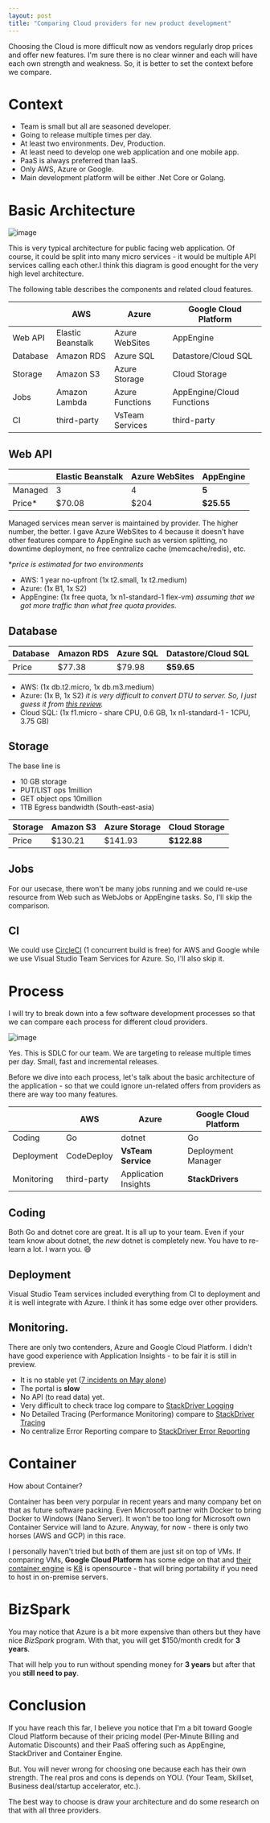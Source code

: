 ```yaml
---
layout: post
title: "Comparing Cloud providers for new product development"
---
```


Choosing the Cloud is more difficult now as vendors regularly drop prices and offer new features. I'm sure there is no clear winner and each will have each own strength and weakness. So, it is better to set the context before we compare. 

# Context

- Team is small but all are seasoned developer.
- Going to release multiple times per day.
- At least two environments. Dev, Production.
- At least need to develop one web application and one mobile app.
- PaaS is always preferred than IaaS.
- Only AWS, Azure or Google.
- Main development platform will be either .Net Core or Golang.

# Basic Architecture

![image](https://cloud.githubusercontent.com/assets/168965/15355285/cb3c9500-1d17-11e6-956c-c7976705e036.png)

This is very typical architecture for public facing web application. Of course, it could be split into many micro services - it would be multiple API services calling each other.I think this diagram is good enought for the very high level architecture.

The following table describes the components and related cloud features.

|            | AWS               | Azure                | Google Cloud Platform    |
|------------|-------------------|----------------------|--------------------------|
| Web API    | Elastic Beanstalk | Azure WebSites       | AppEngine                |
| Database   | Amazon RDS        | Azure SQL            | Datastore/Cloud SQL      |
| Storage    | Amazon S3         | Azure Storage        | Cloud Storage            |
| Jobs       | Amazon Lambda     | Azure Functions      | AppEngine/Cloud Functions|
| CI         | third-party       | VsTeam Services      | third-party              |

## Web API

|            | Elastic Beanstalk | Azure WebSites       | AppEngine                |
|------------|-------------------|----------------------|--------------------------|
| Managed    | 3                 |  4                   | **5**                    |
| Price*     | $70.08            | $204                 | **$25.55**               |

Managed services mean server is maintained by provider. The higher number, the better. I gave Azure WebSites to 4 because it doesn't have other features compare to AppEngine such as version splitting, no downtime deployment, no free centralize cache (memcache/redis), etc.

*_price is estimated for two environments_ 
- AWS: 1 year no-upfront (1x t2.small, 1x t2.medium)
- Azure: (1x B1, 1x S2)
- AppEngine: (1x free quota, 1x n1-standard-1 flex-vm) _assuming that we got more traffic than what free quota provides._

## Database

| Database   | Amazon RDS        | Azure SQL            | Datastore/Cloud SQL      |
|------------|-------------------|----------------------|--------------------------|
| Price      | $77.38            | $79.98               | **$59.65**               |

- AWS: (1x db.t2.micro, 1x db.m3.medium)
- Azure: (1x B, 1x S2) _it is very difficult to convert DTU to server. So, I just guess it from [this review](https://cbailiss.wordpress.com/2015/01/31/azure-sql-database-v12-ga-performance-inc-cpu-benchmaring/)._
- Cloud SQL: (1x f1.micro - share CPU, 0.6 GB, 1x n1-standard-1 - 1CPU, 3.75 GB)

## Storage

The base line is
- 10 GB storage 
- PUT/LIST ops 1million
- GET object ops 10million
- 1TB Egress bandwidth (South-east-asia)

| Storage    | Amazon S3         | Azure Storage        | Cloud Storage            |
|------------|-------------------|----------------------|--------------------------|
| Price      | $130.21           | $141.93              | **$122.88**              |

## Jobs

For our usecase, there won't be many jobs running and we could re-use resource from Web such as WebJobs or AppEngine tasks. So, I'll skip the comparison.

## CI

We could use [CircleCI](https://circleci.com) (1 concurrent build is free) for AWS and Google while we use Visual Studio Team Services for Azure. So, I'll also skip it.

# Process 

I will try to break down into a few software development processes so that we can compare each process for different cloud providers.

![image](https://cloud.githubusercontent.com/assets/168965/15355311/e3d5d306-1d17-11e6-8292-7a059807b5fa.png)

Yes. This is SDLC for our team. We are targeting to release multiple times per day. Small, fast and incremental releases.

Before we dive into each process, let's talk about the basic architecture of the application - so that we could ignore un-related offers from providers as there are way too many features.

|            | AWS               | Azure                | Google Cloud Platform    |
|------------|-------------------|----------------------|--------------------------|
| Coding     | Go                | dotnet               | Go                       |
| Deployment | CodeDeploy        | **VsTeam Service**   | Deployment Manager       |
| Monitoring | third-party       | Application Insights | **StackDrivers**         |

## Coding

Both Go and dotnet core are great. It is all up to your team. Even if your team know about dotnet, the _new_ dotnet is completely new. You have to re-learn a lot. I warn you. :smile:

## Deployment

Visual Studio Team services included everything from CI to deployment and it is well integrate with Azure. I think it has some edge over other providers.

## Monitoring.

There are only two contenders, Azure and Google Cloud Platform. I didn't have good experience with Application Insights - to be fair it is still in preview. 
- It is no stable yet ([7 incidents on May alone](https://blogs.msdn.microsoft.com/applicationinsights-status/))
- The portal is **slow**
- No API (to read data) yet.
- Very difficult to check trace log compare to [StackDriver Logging](https://cloud.google.com/logging/)
- No Detailed Tracing (Performance Monitoring) compare to [StackDriver Tracing](https://cloud.google.com/trace/)
- No centralize Error Reporting compare to [StackDriver Error Reporting](https://cloud.google.com/error-reporting/) 

# Container

How about Container?

Container has been very porpular in recent years and many company bet on that as future software packing. Even Microsoft partner with Docker to bring Docker to Windows (Nano Server). It won't be too long for Microsoft own Container Service will land to Azure. Anyway, for now - there is only two horses (AWS and GCP) in this race.

I personally haven't tried but both of them are just sit on top of VMs. If comparing VMs, **Google Cloud Platform** has some edge on that and [their container engine](https://cloud.google.com/container-engine/) is [K8](http://kubernetes.io/) is opensource - that will bring portability if you need to host in on-premise servers.

# BizSpark

You may notice that Azure is a bit more expensive than others but they have nice _BizSpark_ program. With that, you will get $150/month credit for **3 years**.

That will help you to run without spending money for **3 years** but after that you **still need to pay**.

# Conclusion

If you have reach this far, I believe you notice that I'm a bit toward Google Cloud Platform because of their pricing model (Per-Minute Billing and Automatic Discounts) and their PaaS offering such as AppEngine, StackDriver and Container Engine.

But. You will never wrong for choosing one because each has their own strength. The real pros and cons is depends on YOU. (Your Team, Skillset, Business deal/startup accelerator, etc.).

The best way to choose is draw your architecture and do some research on that with all three providers.
